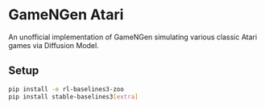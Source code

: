 # GameNGen Atari

An unofficial implementation of GameNGen simulating various classic Atari games via Diffusion Model.

## Setup

```bash
pip install -e rl-baselines3-zoo
pip install stable-baselines3[extra]
```
